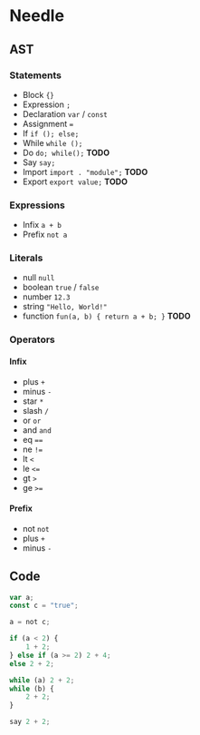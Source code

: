# Needle

## AST

### Statements

- Block `{}`
- Expression `;`
- Declaration `var` / `const`
- Assignment `=`
- If `if (); else;`
- While `while ();`
- Do `do; while();` **TODO**
- Say `say;`
- Import `import . "module";` **TODO**
- Export `export value;` **TODO**

### Expressions

- Infix `a + b`
- Prefix `not a`

### Literals

- null `null`
- boolean `true` / `false`
- number `12.3`
- string `"Hello, World!"`
- function `fun(a, b) { return a + b; }` **TODO**

### Operators

#### Infix

- plus `+`
- minus `-`
- star `*`
- slash `/`
- or `or`
- and `and`
- eq `==`
- ne `!=`
- lt `<`
- le `<=`
- gt `>`
- ge `>=`

#### Prefix

- not `not`
- plus `+`
- minus `-`


## Code

```typescript
var a;
const c = "true";

a = not c;

if (a < 2) {
    1 + 2;
} else if (a >= 2) 2 + 4;
else 2 + 2;

while (a) 2 + 2;
while (b) {
    2 + 2;
}

say 2 + 2;
```
